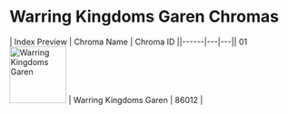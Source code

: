 # Warring Kingdoms Garen Chromas

| Index  Preview | Chroma Name | Chroma ID ||------|---|---|| 01  <img src='https://raw.communitydragon.org/latest/plugins/rcp-be-lol-game-data/global/default/v1/champion-chroma-images/86/86012.png' alt='Warring Kingdoms Garen' width='100'> | Warring Kingdoms Garen | 86012 |